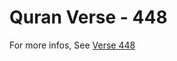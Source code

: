 # Quran Verse - 448 

For more infos, See [Verse 448](https://www.quranbookk.com/quran/search?q=448)